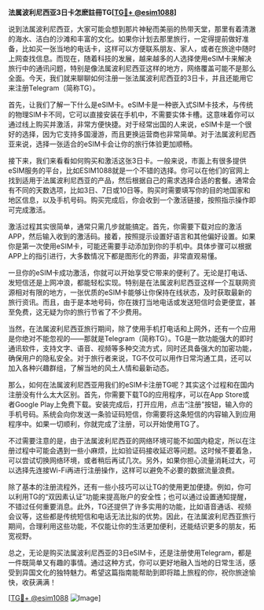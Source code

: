 **法属波利尼西亚3日卡怎麽註冊TG[[TG💪+ @esim1088](https://t.me/s/esim1088)]**

说到法属波利尼西亚，大家可能会想到那片神秘而美丽的热带天堂，那里有着清澈的海水、洁白的沙滩和丰富的文化。如果你计划去那里旅行，一定得提前做好准备，比如买一张当地的电话卡，这样可以方便联系朋友、家人，或者在旅途中随时上网查找信息。而现在，随着科技的发展，越来越多的人选择使用eSIM卡来解决旅行中的通讯问题，特别是像法属波利尼西亚这样的地方，网络覆盖可能不是那么全面。今天，我们就来聊聊如何注册一张法属波利尼西亚的3日卡，并且还能用它来注册Telegram（简称TG）。

首先，让我们了解一下什么是eSIM卡。eSIM卡是一种嵌入式SIM卡技术，与传统的物理SIM卡不同，它可以直接安装在手机中，不需要实体卡槽。这意味着你可以通过线上购买并激活，非常方便快捷。对于经常出国的人来说，eSIM卡是一个很好的选择，因为它支持多国漫游，而且更换运营商也非常简单。对于法属波利尼西亚来说，选择一张适合的eSIM卡会让你的旅行体验更加顺畅。

接下来，我们来看看如何购买和激活这张3日卡。一般来说，市面上有很多提供eSIM服务的平台，比如ESIM1088就是一个不错的选择。你可以在他们的官网上找到适用于法属波利尼西亚的产品，然后根据自己的需求选择合适的套餐。通常会有不同的天数选项，比如3日、7日或10日等。购买时需要填写你的目的地国家和地区信息，以及手机号码。购买完成后，你会收到一个激活链接，按照指示操作即可完成激活。

激活过程其实很简单，通常只需几步就能搞定。首先，你需要下载对应的激活APP，然后输入收到的激活码。接着，按照提示设置好语言和其他偏好设置。如果你是第一次使用eSIM卡，可能还需要手动添加到你的手机中。具体步骤可以根据APP上的指引进行，大多数情况下都是图形化的界面，非常直观易懂。

一旦你的eSIM卡成功激活，你就可以开始享受它带来的便利了。无论是打电话、发短信还是上网冲浪，都能轻松实现。特别是在法属波利尼西亚这样一个互联网资源相对有限的地方，一张优质的eSIM卡能够让你保持在线状态，及时获取最新的旅行资讯。而且，由于是本地号码，你在拨打当地电话或发送短信时会更便宜，甚至免费，这无疑为你的旅行节省了不少费用。

当然，在法属波利尼西亚旅行期间，除了使用手机打电话和上网外，还有一个应用是你绝对不能忽视的——那就是Telegram（简称TG）。TG是一款功能强大的即时通讯软件，支持文字、语音、视频等多种交流方式，同时还具备强大的加密功能，确保用户的隐私安全。对于旅行者来说，TG不仅可以用作日常沟通工具，还可以加入各种兴趣群组，了解当地的风土人情和最新动态。

那么，如何在法属波利尼西亚用我们的eSIM卡注册TG呢？其实这个过程和在国内注册没有什么太大区别。首先，你需要下载TG的应用程序，可以在App Store或者Google Play上免费下载。安装完成后，打开应用，点击“注册”按钮，输入你的手机号码。系统会向你发送一条验证码短信，你需要将这条短信的内容输入到应用程序中。如果一切顺利，你就完成了注册，可以开始使用TG了。

不过需要注意的是，由于法属波利尼西亚的网络环境可能不如国内稳定，所以在注册过程中可能会遇到一些小麻烦，比如验证码接收延迟等问题。这时候不要着急，可以尝试切换网络环境，或者稍后再试几次。另外，如果你担心流量消耗过大，可以选择先连接Wi-Fi再进行注册操作，这样可以避免不必要的数据流量浪费。

除了基本的注册流程外，还有一些小技巧可以让TG的使用更加便捷。例如，你可以利用TG的“双因素认证”功能来提高账户的安全性；也可以通过设置通知提醒，不错过任何重要消息。此外，TG还提供了许多实用的功能，比如语音通话、视频会议等，这些都是传统短信和电话无法比拟的优势。因此，在法属波利尼西亚旅行期间，合理利用这些功能，不仅能让你的生活更加便利，还能结识更多的朋友，拓宽视野。

总之，无论是购买法属波利尼西亚的3日eSIM卡，还是注册使用Telegram，都是一件既简单又有趣的事情。通过这种方式，你可以更好地融入当地的日常生活，感受到异国文化的独特魅力。希望这篇指南能帮助到即将踏上旅程的你，祝你旅途愉快，收获满满！

[[TG💪+ @esim1088](https://t.me/s/esim1088) ![Image](https://i.postimg.cc/4NQfJmqS/Snipaste-2025-05-13-00-14-12.png)]